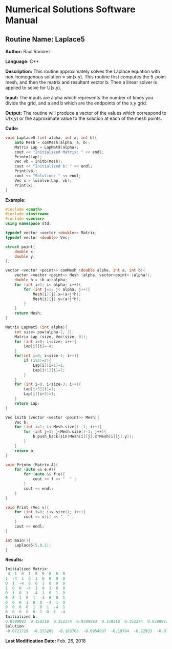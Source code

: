 # Numerical Solutions Software Manual

## **Routine Name:** Laplace5

**Author:** Raul Ramirez

**Language:** C++

**Description:** This routine approximately solves the Laplace equation with non-homogenous solution = sin(x y). This routine first computes the 5-point mesh, and then the matrix and resultant vector b. Then a linear solver is applied to solve for U(x,y). 

**Input:** The inputs are alpha which represents the number of times you divide the grid, and a and b which are the endpoints of the x,y grid.

**Output:** The routine will produce a vector of the values which correspond to U(x,y) or the approximate value to the solution at each of the mesh points. 

**Code:** 
```C++
void Laplace5 (int alpha, int a, int b){
    auto Mesh = comMesh(alpha, a, b);
    Matrix Lap = LapMat9(alpha);
    cout << "Initialized Matrix: " << endl;
    Printm(Lap);
    Vec vb = initb(Mesh);
    cout << "Initialized b: " << endl;
    Print(vb);
    cout << "Solution: " << endl;
    Vec x = lusolve(Lap, vb);
    Print(x);
}
```

**Example:**
```C++
#include <cmath>
#include <iostream>
#include <vector>
using namespace std;

typedef vector <vector <double>> Matrix;
typedef vector <double> Vec;

struct point{
    double x;
    double y;
};

vector <vector <point>> comMesh (double alpha, int a, int b){
    vector <vector <point>> Mesh (alpha, vector<point> (alpha));
    double h = (b-a)/alpha;
    for (int i=1; i< alpha; i++){
        for (int j=1; j< alpha; j++){
            Mesh[i][j].x=(a+j*h);
            Mesh[i][j].y=(a+j*h);
        }
    }
    return Mesh;
}

Matrix LapMat5 (int alpha){
    int size= pow(alpha-2, 2);
    Matrix Lap (size, Vec(size, 0));
    for (int i=0; i<size; i++){
        Lap[i][i]=-4;
    }
    for(int i=0; i<size-1; i++){
        if (i%3!=2){
            Lap[i][i+1]=1;
            Lap[i+1][i]=1;
        }
    }
    for (int i=0; i<size-3; i++){
        Lap[i+3][i]=1;
        Lap[i][i+3]=1;
    }
    return Lap;
}

Vec initb (vector <vector <point>> Mesh){
    Vec b;
    for (int i=1; i< Mesh.size() -1; i++){
        for (int j=1; j<Mesh.size()-1; j++){
            b.push_back(sin(Mesh[i][j].x*Mesh[i][j].y));
        }
    }
    return b;
}

void Printm (Matrix A){
    for (auto && e:A){
        for (auto && f:e){
            cout << f << "  " ;
        }
        cout << endl;
    }
}

void Print (Vec v){
    for (int i=0; i<v.size(); i++){
        cout << v[i] << "  " ;
    }
    cout << endl;
}

int main(){
    Laplace5(5,0,1);
}
```

**Results:** 
```C++
Initialized Matrix: 
-4  1  0  1  0  0  0  0  0  
1  -4  1  0  1  0  0  0  0  
0  1  -4  0  0  1  0  0  0  
1  0  0  -4  1  0  1  0  0  
0  1  0  1  -4  1  0  1  0  
0  0  1  0  1  -4  0  0  1  
0  0  0  1  0  0  -4  1  0  
0  0  0  0  1  0  1  -4  1  
0  0  0  0  0  1  0  1  -4  
Initialized b: 
0.0399893  0.159318  0.352274  0.0399893  0.159318  0.352274  0.0399893  0.159318  0.352274  
Solution: 
-0.0721729  -0.153209  -0.183703  -0.0954937  -0.19764  -0.22933  -0.0721729  -0.153209  -0.183703  
```

**Last Modification Date:** Feb. 26, 2018
